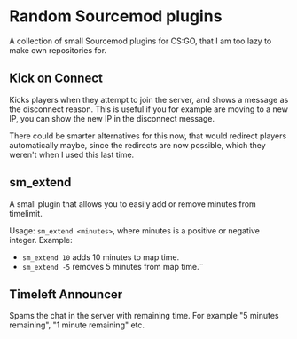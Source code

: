# Random Sourcemod plugins

A collection of small Sourcemod plugins for CS:GO, that I am too lazy to make own repositories for.

## Kick on Connect

Kicks players when they attempt to join the server, and shows a message as the disconnect reason. This is useful if you
for example are moving to a new IP, you can show the new IP in the disconnect message.

There could be smarter alternatives for this now, that would redirect players automatically maybe, since the redirects
are now possible, which they weren't when I used this last time.

## sm_extend

A small plugin that allows you to easily add or remove minutes from timelimit.

Usage: `sm_extend <minutes>`, where minutes is a positive or negative integer. Example:
* `sm_extend 10` adds 10 minutes to map time.
* `sm_extend -5` removes 5 minutes from map time.¨

## Timeleft Announcer

Spams the chat in the server with remaining time. For example "5 minutes remaining", "1 minute remaining" etc.
